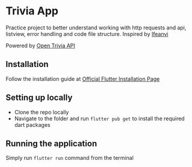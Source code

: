 # Trivia App

Practice project to better understand working with http requests and api, listview, error handling and code file structure. Inspired by [Ifeanyi](https://github.com/o-ifeanyi) 

Powered by [Open Trivia API](https://opentdb.com/api_config.php)

## Installation

Follow the installation guide at [Official Flutter Installation Page](https://docs.flutter.dev/get-started/install)

## Setting up locally 
- Clone the repo locally
- Navigate to the folder and run `flutter pub get` to install the required dart packages

## Running the application
Simply run `flutter run` command from the terminal

